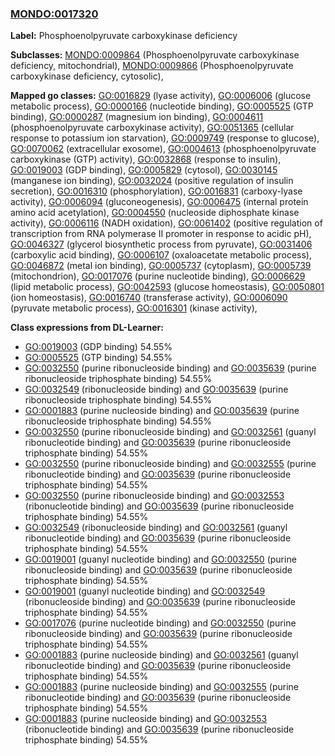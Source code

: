 
### [MONDO:0017320](http://purl.obolibrary.org/obo/MONDO_0017320)
**Label:** Phosphoenolpyruvate carboxykinase deficiency

**Subclasses:** [MONDO:0009864](http://purl.obolibrary.org/obo/MONDO_0009864) (Phosphoenolpyruvate carboxykinase deficiency, mitochondrial), [MONDO:0009866](http://purl.obolibrary.org/obo/MONDO_0009866) (Phosphoenolpyruvate carboxykinase deficiency, cytosolic), 

**Mapped go classes:** [GO:0016829](http://purl.obolibrary.org/obo/GO_0016829) (lyase activity), [GO:0006006](http://purl.obolibrary.org/obo/GO_0006006) (glucose metabolic process), [GO:0000166](http://purl.obolibrary.org/obo/GO_0000166) (nucleotide binding), [GO:0005525](http://purl.obolibrary.org/obo/GO_0005525) (GTP binding), [GO:0000287](http://purl.obolibrary.org/obo/GO_0000287) (magnesium ion binding), [GO:0004611](http://purl.obolibrary.org/obo/GO_0004611) (phosphoenolpyruvate carboxykinase activity), [GO:0051365](http://purl.obolibrary.org/obo/GO_0051365) (cellular response to potassium ion starvation), [GO:0009749](http://purl.obolibrary.org/obo/GO_0009749) (response to glucose), [GO:0070062](http://purl.obolibrary.org/obo/GO_0070062) (extracellular exosome), [GO:0004613](http://purl.obolibrary.org/obo/GO_0004613) (phosphoenolpyruvate carboxykinase (GTP) activity), [GO:0032868](http://purl.obolibrary.org/obo/GO_0032868) (response to insulin), [GO:0019003](http://purl.obolibrary.org/obo/GO_0019003) (GDP binding), [GO:0005829](http://purl.obolibrary.org/obo/GO_0005829) (cytosol), [GO:0030145](http://purl.obolibrary.org/obo/GO_0030145) (manganese ion binding), [GO:0032024](http://purl.obolibrary.org/obo/GO_0032024) (positive regulation of insulin secretion), [GO:0016310](http://purl.obolibrary.org/obo/GO_0016310) (phosphorylation), [GO:0016831](http://purl.obolibrary.org/obo/GO_0016831) (carboxy-lyase activity), [GO:0006094](http://purl.obolibrary.org/obo/GO_0006094) (gluconeogenesis), [GO:0006475](http://purl.obolibrary.org/obo/GO_0006475) (internal protein amino acid acetylation), [GO:0004550](http://purl.obolibrary.org/obo/GO_0004550) (nucleoside diphosphate kinase activity), [GO:0006116](http://purl.obolibrary.org/obo/GO_0006116) (NADH oxidation), [GO:0061402](http://purl.obolibrary.org/obo/GO_0061402) (positive regulation of transcription from RNA polymerase II promoter in response to acidic pH), [GO:0046327](http://purl.obolibrary.org/obo/GO_0046327) (glycerol biosynthetic process from pyruvate), [GO:0031406](http://purl.obolibrary.org/obo/GO_0031406) (carboxylic acid binding), [GO:0006107](http://purl.obolibrary.org/obo/GO_0006107) (oxaloacetate metabolic process), [GO:0046872](http://purl.obolibrary.org/obo/GO_0046872) (metal ion binding), [GO:0005737](http://purl.obolibrary.org/obo/GO_0005737) (cytoplasm), [GO:0005739](http://purl.obolibrary.org/obo/GO_0005739) (mitochondrion), [GO:0017076](http://purl.obolibrary.org/obo/GO_0017076) (purine nucleotide binding), [GO:0006629](http://purl.obolibrary.org/obo/GO_0006629) (lipid metabolic process), [GO:0042593](http://purl.obolibrary.org/obo/GO_0042593) (glucose homeostasis), [GO:0050801](http://purl.obolibrary.org/obo/GO_0050801) (ion homeostasis), [GO:0016740](http://purl.obolibrary.org/obo/GO_0016740) (transferase activity), [GO:0006090](http://purl.obolibrary.org/obo/GO_0006090) (pyruvate metabolic process), [GO:0016301](http://purl.obolibrary.org/obo/GO_0016301) (kinase activity), 

**Class expressions from DL-Learner:**

- [GO:0019003](http://purl.obolibrary.org/obo/GO_0019003) (GDP binding) 54.55%
- [GO:0005525](http://purl.obolibrary.org/obo/GO_0005525) (GTP binding) 54.55%
- [GO:0032550](http://purl.obolibrary.org/obo/GO_0032550) (purine ribonucleoside binding) and [GO:0035639](http://purl.obolibrary.org/obo/GO_0035639) (purine ribonucleoside triphosphate binding) 54.55%
- [GO:0032549](http://purl.obolibrary.org/obo/GO_0032549) (ribonucleoside binding) and [GO:0035639](http://purl.obolibrary.org/obo/GO_0035639) (purine ribonucleoside triphosphate binding) 54.55%
- [GO:0001883](http://purl.obolibrary.org/obo/GO_0001883) (purine nucleoside binding) and [GO:0035639](http://purl.obolibrary.org/obo/GO_0035639) (purine ribonucleoside triphosphate binding) 54.55%
- [GO:0032550](http://purl.obolibrary.org/obo/GO_0032550) (purine ribonucleoside binding) and [GO:0032561](http://purl.obolibrary.org/obo/GO_0032561) (guanyl ribonucleotide binding) and [GO:0035639](http://purl.obolibrary.org/obo/GO_0035639) (purine ribonucleoside triphosphate binding) 54.55%
- [GO:0032550](http://purl.obolibrary.org/obo/GO_0032550) (purine ribonucleoside binding) and [GO:0032555](http://purl.obolibrary.org/obo/GO_0032555) (purine ribonucleotide binding) and [GO:0035639](http://purl.obolibrary.org/obo/GO_0035639) (purine ribonucleoside triphosphate binding) 54.55%
- [GO:0032550](http://purl.obolibrary.org/obo/GO_0032550) (purine ribonucleoside binding) and [GO:0032553](http://purl.obolibrary.org/obo/GO_0032553) (ribonucleotide binding) and [GO:0035639](http://purl.obolibrary.org/obo/GO_0035639) (purine ribonucleoside triphosphate binding) 54.55%
- [GO:0032549](http://purl.obolibrary.org/obo/GO_0032549) (ribonucleoside binding) and [GO:0032561](http://purl.obolibrary.org/obo/GO_0032561) (guanyl ribonucleotide binding) and [GO:0035639](http://purl.obolibrary.org/obo/GO_0035639) (purine ribonucleoside triphosphate binding) 54.55%
- [GO:0019001](http://purl.obolibrary.org/obo/GO_0019001) (guanyl nucleotide binding) and [GO:0032550](http://purl.obolibrary.org/obo/GO_0032550) (purine ribonucleoside binding) and [GO:0035639](http://purl.obolibrary.org/obo/GO_0035639) (purine ribonucleoside triphosphate binding) 54.55%
- [GO:0019001](http://purl.obolibrary.org/obo/GO_0019001) (guanyl nucleotide binding) and [GO:0032549](http://purl.obolibrary.org/obo/GO_0032549) (ribonucleoside binding) and [GO:0035639](http://purl.obolibrary.org/obo/GO_0035639) (purine ribonucleoside triphosphate binding) 54.55%
- [GO:0017076](http://purl.obolibrary.org/obo/GO_0017076) (purine nucleotide binding) and [GO:0032550](http://purl.obolibrary.org/obo/GO_0032550) (purine ribonucleoside binding) and [GO:0035639](http://purl.obolibrary.org/obo/GO_0035639) (purine ribonucleoside triphosphate binding) 54.55%
- [GO:0001883](http://purl.obolibrary.org/obo/GO_0001883) (purine nucleoside binding) and [GO:0032561](http://purl.obolibrary.org/obo/GO_0032561) (guanyl ribonucleotide binding) and [GO:0035639](http://purl.obolibrary.org/obo/GO_0035639) (purine ribonucleoside triphosphate binding) 54.55%
- [GO:0001883](http://purl.obolibrary.org/obo/GO_0001883) (purine nucleoside binding) and [GO:0032555](http://purl.obolibrary.org/obo/GO_0032555) (purine ribonucleotide binding) and [GO:0035639](http://purl.obolibrary.org/obo/GO_0035639) (purine ribonucleoside triphosphate binding) 54.55%
- [GO:0001883](http://purl.obolibrary.org/obo/GO_0001883) (purine nucleoside binding) and [GO:0032553](http://purl.obolibrary.org/obo/GO_0032553) (ribonucleotide binding) and [GO:0035639](http://purl.obolibrary.org/obo/GO_0035639) (purine ribonucleoside triphosphate binding) 54.55%



